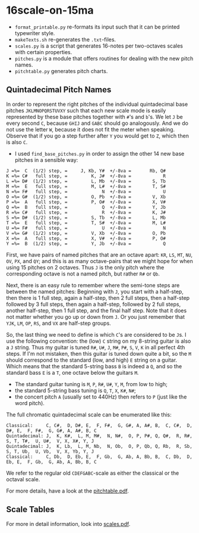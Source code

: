 # 16scale-on-15ma

* `format_printable.py` re-formats its input such that it can be printed typewriter
style.
* `makeTexts.sh` re-generates the `.txt`-files.
* `scales.py` is a script that generates 16-notes per two-octaves scales with certain properties.
* `pitches.py` is a module that offers routines for dealing with the new pitch names.
* `pitchtable.py` generates pitch charts.

## Quintadecimal Pitch Names


In order to represent the right pitches of the individual quintadecimal base pitches
`JKLMNOPQRSTUVXY` such that each new scale mode is easily represented by these base pitches
together with `#`'s and `b`'s. 
We let `J` be every second `C`, because `GHIJ` and `GABC` should go analogously. 
And we do not use the letter `W`, because it does not
fit the meter when speaking. Observe that if you go a step further after `Y` you
would get to `Z`, which then is also `C`.

* I used `find_base_pitches.py` in order to assign the other 14 new base pitches
in a sensible way:

```
J =%=  C  (1/2) step, =     J, Kb, Y#  +/-8va =       Rb, Q#
K =%= C#   full step, =         K, J#  +/-8va =            R
L =%= D#  (1/2) step, =         L, Mb  +/-8va =        S, Tb
M =%=  E   full step, =         M, L#  +/-8va =        T, S#
N =%= F#   full step, =             N  +/-8va =            U
O =%= G#  (1/2) step, =         O, Pb  +/-8va =        V, Xb
P =%=  A   full step, =         P, O#  +/-8va =        X, V#
Q =%=  B   full step, =             Q  +/-8va =        Y, Jb
R =%= C#   full step, =             R  +/-8va =        K, J#
S =%= D#  (1/2) step, =         S, Tb  +/-8va =        L, Mb
T =%=  E   full step, =         T, S#  +/-8va =        M, L#
U =%= F#   full step, =             U  +/-8va =            N
V =%= G#  (1/2) step, =         V, Xb  +/-8va =        O, Pb
X =%=  A   full step, =         X, V#  +/-8va =        P, O#
Y =%=  B  (1/2) step, =         Y, Jb  +/-8va =            Q
```

First, we have pairs of named pitches that are an octave apart:
`KR`, `LS`, `MT`, `NU`, `OV`, `PX`, and `QY`; and this is as
many octave-pairs that we might hope for when using 15 pitches
on 2 octaves. Thus `J` is the only pitch where the corresponding
octave is not a named pitch, but rather `R#` or `Qb`.

Next, there is an easy rule to remember where the semi-tone steps
are between the named pitches: Beginning with `J`, you start with a half-step,
then there is 1 full step, again a half-step, then 2 full steps,
then a half-step followed by 3 full steps, then again a
half-step, followed by 2 full steps, another half-step,
then 1 full step, and the final half step. Note that it does not
matter whether you go up or down from `J`. Or you just remember that
`YJK`, `LM`, `OP`, `RS`, and `VX` are half-step groups.

So, the last thing we need to define is which `C`'s are considered
to be `J`s. I use the following convention: the (low) `C` string on my
8-string guitar is also a `J` string. Thus my guitar is tuned
`R#`, `U#`, `J`, `M#`, `P#`, `S`, `V`, `K` in all perfect 4th steps. 
If I'm not mistaken, then this guitar is tuned down quite a bit, 
so the `M` should correspond to the standard (low, and high) `E` string 
on a guitar. Which means that the standard 5-string bass `B` is
indeed a `Q`, and so the standard bass `E` is a `T`, one octave below
the guitars `M`. 

* The standard guitar tuning is `M`, `P`, `R#`, `U#`, `Y`, `M`,
from low to high; 
* the standard 5-string bass tuning is `Q`, `T`, `X`, `K#`, `N#`;
* the concert pitch `A` (usually set to 440Hz) then refers to `P` (just like the word pitch). 


The full chromatic quintadecimal scale can be enumerated like this:
```
Classical:     C, C#,  D, D#, E,  F, F#,  G, G#, A, A#, B,  C, C#,  D, D#, E,  F, F#,  G, G#, A, A#, B, C  
Quintadecimal: J,  K, K#,  L, M, M#,  N, N#,  O, P, P#, Q, Q#,  R, R#,  S, T, T#,  U, U#,  V, X, X#, Y, J
Quintadecimal: J,  K, Lb,  L, M, Nb,  N, Ob,  O, P, Qb, Q, Rb,  R, Sb,  S, T, Ub,  U, Vb,  V, X, Yb, Y, J
Classical:     C, Db,  D, Eb, E,  F, Gb,  G, Ab, A, Bb, B,  C, Db,  D, Eb, E,  F, Gb,  G, Ab, A, Bb, B, C
```

We refer to the regular old `CDEFGABC`-scale as either the classical or the octaval scale.

For more details, have a look at the [pitchtable.pdf](pitchtable.pdf).

## Scale Tables

For more in detail information, look into [scales.pdf](scales.pdf).
